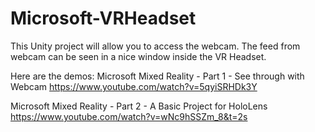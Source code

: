# Microsoft-VRHeadset
This Unity project will allow you to access the webcam. The feed from webcam can be seen in a nice window inside the VR Headset.

Here are the demos:
Microsoft Mixed Reality - Part 1 - See through with Webcam
https://www.youtube.com/watch?v=5qyiSRHDk3Y

Microsoft Mixed Reality - Part 2 - A Basic Project for HoloLens
https://www.youtube.com/watch?v=wNc9hSSZm_8&t=2s
